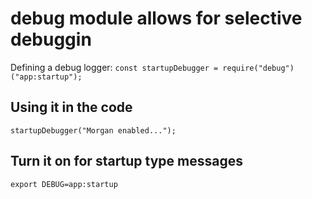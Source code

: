 # debug module allows for selective debuggin

Defining a debug logger:
`const startupDebugger = require("debug")("app:startup");`

## Using it in the code

`startupDebugger("Morgan enabled...");`

## Turn it on for startup type messages

`export DEBUG=app:startup`
